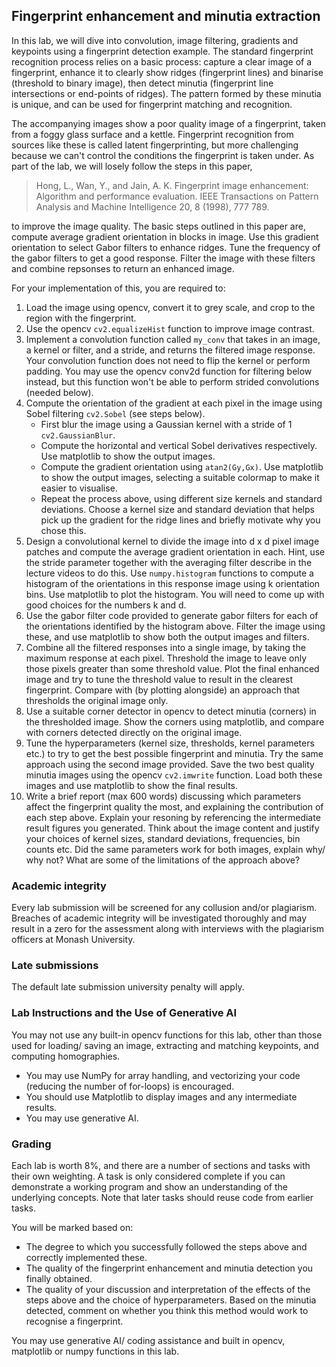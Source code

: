 ## Fingerprint enhancement and minutia extraction

In this lab, we will dive into convolution, image filtering, gradients and keypoints using a fingerprint detection example. The standard fingerprint recognition process relies on a basic process: capture a clear image of a fingerprint, enhance it to clearly show ridges (fingerprint lines) and binarise (threshold to binary image), then detect minutia (fingerprint line intersections or end-points of ridges). The pattern formed by these minutia is unique, and can be used for fingerprint matching and recognition.

The accompanying images show a poor quality image of a fingerprint, taken from a foggy glass surface and a kettle. Fingerprint recognition from sources like these is called latent fingerprinting, but more challenging because we can't control the conditions the fingerprint is taken under. As part of the lab, we will losely follow the steps in this paper,

> Hong, L., Wan, Y., and Jain, A. K. Fingerprint image enhancement: Algorithm and performance evaluation. IEEE Transactions on Pattern Analysis and Machine Intelligence 20, 8 (1998), 777 789.

to improve the image quality. The basic steps outlined in this paper are, compute average gradient orientation in blocks in image. Use this gradient orientation to select Gabor filters to enhance ridges. Tune the frequency of the gabor filters to get a good response. Filter the image with these filters and combine repsonses to return an enhanced image. 

For your implementation of this, you are required to:

1. Load the image using opencv, convert it to grey scale, and crop to the region with the fingerprint.
2. Use the opencv `cv2.equalizeHist` function to improve image contrast.
3. Implement a convolution function called `my_conv` that takes in an image, a kernel or filter, and a stride, and returns the filtered image response. Your convolution function does not need to flip the kernel or perform padding. You may use the opencv conv2d function for filtering below instead, but this function won't be able to perform strided convolutions (needed below).
4. Compute the orientation of the gradient at each pixel in the image using Sobel filtering `cv2.Sobel` (see steps below).
      * First blur the image using a Gaussian kernel with a stride of 1 `cv2.GaussianBlur`.
      * Compute the horizontal and vertical Sobel derivatives respectively. Use matplotlib to show the output images.
      * Compute the gradient orientation using `atan2(Gy,Gx)`. Use matplotlib to show the output images, selecting a suitable colormap to make it easier to visualise.
      * Repeat the process above, using different size kernels and standard deviations. Choose a kernel size and standard deviation that helps pick up the gradient for the ridge lines and briefly motivate why you chose this. 
5. Design a convolutional kernel to divide the image into d x d pixel image patches and compute the average gradient orientation in each. Hint, use the stride parameter together with the averaging filter describe in the lecture videos to do this. Use `numpy.histogram` functions to compute a histogram of the orientations in this response image using k orientation bins. Use matplotlib to plot the histogram. You will need to come up with good choices for the numbers k and d. 
6. Use the gabor filter code provided to generate gabor filters for each of the orientations identified by the histogram above. Filter the image using these, and use matplotlib to show both the output images and filters. 
7. Combine all the filtered responses into a single image, by taking the maximum response at each pixel. Threshold the image to leave only those pixels greater than some threshold value. Plot the final enhanced image and try to tune the threshold value to result in the clearest fingerprint. Compare with (by plotting alongside) an approach that thresholds the original image only.   
8. Use a suitable corner detector in opencv to detect minutia (corners) in the thresholded image. Show the corners using matplotlib, and compare with corners detected directly on the original image.
9. Tune the hyperparameters (kernel size, thresholds, kernel parameters etc.) to try to get the best possible fingerprint and minutia. Try the same approach using the second image provided. Save the two best quality minutia images using the opencv `cv2.imwrite` function. Load both these images and use matplotlib to show the final results.
10. Write a brief report (max 600 words) discussing which parameters affect the fingerprint quality the most, and explaining the contribution of each step above. Explain your resoning by referencing the intermediate result figures you generated. Think about the image content and justify your choices of kernel sizes, standard deviations, frequencies, bin counts etc. Did the same parameters work for both images, explain why/ why not? What are some of the limitations of the approach above?

### Academic integrity

Every lab submission will be screened for any collusion and/or plagiarism. Breaches of academic integrity will be investigated thoroughly and may result in a zero for the assessment along with interviews with the plagiarism officers at Monash University.

### Late submissions

The default late submission university penalty will apply.

### Lab Instructions and the Use of Generative AI

You may not use any built-in opencv functions for this lab, other than those used for loading/ saving an image, extracting and matching keypoints, and
computing homographies.
* You may use NumPy for array handling, and vectorizing your code (reducing
the number of for-loops) is encouraged.
* You should use Matplotlib to display images and any intermediate results.
* You may use generative AI.

### Grading
Each lab is worth 8%, and there are a number of sections and tasks with their own weighting. A task is only considered complete if you can demonstrate a working program and show an understanding of the underlying concepts. Note that later tasks should reuse code from earlier tasks.

You will be marked based on:
* The degree to which you successfully followed the steps above and correctly implemented these.
* The quality of the fingerprint enhancement and minutia detection you finally obtained.
* The quality of your discussion and interpretation of the effects of the steps above and the choice of hyperparameters. Based on the minutia detected, comment on whether you think this method would work to recognise a fingerprint.


You may use generative AI/ coding assistance and built in opencv, matplotlib or numpy functions in this lab.